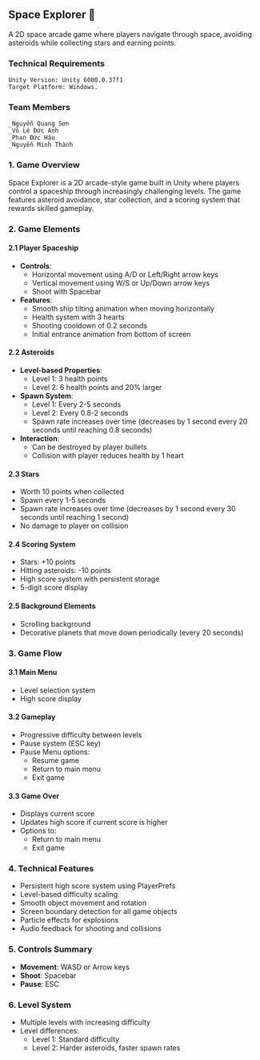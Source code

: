 ## Space Explorer 🚀

A 2D space arcade game where players navigate through space, avoiding asteroids while collecting stars and earning points.

### Technical Requirements
    Unity Version: Unity 6000.0.37f1
    Target Platform: Windows.
### Team Members
    _Nguyễn Quang Sơn
    _Võ Lê Đức Anh
    _Phan Đức Hậu
    _Nguyễn Minh Thành

### 1. Game Overview
Space Explorer is a 2D arcade-style game built in Unity where players control a spaceship through increasingly challenging levels. The game features asteroid avoidance, star collection, and a scoring system that rewards skilled gameplay.

### 2. Game Elements

#### 2.1 Player Spaceship
- **Controls**:
  - Horizontal movement using A/D or Left/Right arrow keys
  - Vertical movement using W/S or Up/Down arrow keys
  - Shoot with Spacebar
- **Features**:
  - Smooth ship tilting animation when moving horizontally
  - Health system with 3 hearts
  - Shooting cooldown of 0.2 seconds
  - Initial entrance animation from bottom of screen

#### 2.2 Asteroids
- **Level-based Properties**:
  - Level 1: 3 health points
  - Level 2: 6 health points and 20% larger
- **Spawn System**:
  - Level 1: Every 2-5 seconds
  - Level 2: Every 0.8-2 seconds
  - Spawn rate increases over time (decreases by 1 second every 20 seconds until reaching 0.8 seconds)
- **Interaction**:
  - Can be destroyed by player bullets
  - Collision with player reduces health by 1 heart

#### 2.3 Stars
- Worth 10 points when collected
- Spawn every 1-5 seconds
- Spawn rate increases over time (decreases by 1 second every 30 seconds until reaching 1 second)
- No damage to player on collision

#### 2.4 Scoring System
- Stars: +10 points
- Hitting asteroids: -10 points
- High score system with persistent storage
- 5-digit score display

#### 2.5 Background Elements
- Scrolling background
- Decorative planets that move down periodically (every 20 seconds)

### 3. Game Flow

#### 3.1 Main Menu
- Level selection system
- High score display

#### 3.2 Gameplay
- Progressive difficulty between levels
- Pause system (ESC key)
- Pause Menu options:
  - Resume game
  - Return to main menu
  - Exit game

#### 3.3 Game Over
- Displays current score
- Updates high score if current score is higher
- Options to:
  - Return to main menu
  - Exit game

### 4. Technical Features
- Persistent high score system using PlayerPrefs
- Level-based difficulty scaling
- Smooth object movement and rotation
- Screen boundary detection for all game objects
- Particle effects for explosions
- Audio feedback for shooting and collisions

### 5. Controls Summary
- **Movement**: WASD or Arrow keys
- **Shoot**: Spacebar
- **Pause**: ESC

### 6. Level System
- Multiple levels with increasing difficulty
- Level differences:
  - Level 1: Standard difficulty
  - Level 2: Harder asteroids, faster spawn rates
